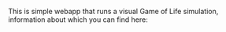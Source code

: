 This is simple webapp that runs a visual Game of Life simulation, information about which you can find here: 
